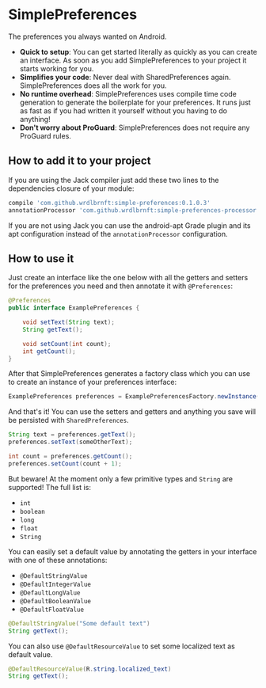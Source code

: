 # SimplePreferences

The preferences you always wanted on Android.

 - **Quick to setup**: You can get started literally as quickly as you can create an interface. As soon as you add SimplePreferences to your project it starts working for you.
 - **Simplifies your code**: Never deal with SharedPreferences again. SimplePreferences does all the work for you.
 - **No runtime overhead**: SimplePreferences uses compile time code generation to generate the boilerplate for your preferences. It runs just as fast as if you had written it yourself without you having to do anything!
 - **Don't worry about ProGuard**: SimplePreferences does not require any ProGuard rules.
 
## How to add it to your project

If you are using the Jack compiler just add these two lines to the dependencies closure of your module:

```groovy
compile 'com.github.wrdlbrnft:simple-preferences:0.1.0.3'
annotationProcessor 'com.github.wrdlbrnft:simple-preferences-processor:0.1.0.3'
```

If you are not using Jack you can use the android-apt Grade plugin and its apt configuration instead of the `annotationProcessor` configuration.

## How to use it

Just create an interface like the one below with all the getters and setters for the preferences you need and then annotate it with `@Preferences`:

```java
@Preferences
public interface ExamplePreferences {

    void setText(String text);
    String getText();

    void setCount(int count);
    int getCount();
}
```

After that SimplePreferences generates a factory class which you can use to create an instance of your preferences interface:

```java
ExamplePreferences preferences = ExamplePreferencesFactory.newInstance(context);
```

And that's it! You can use the setters and getters and anything you save will be persisted with `SharedPreferences`.

```java
String text = preferences.getText();
preferences.setText(someOtherText);

int count = preferences.getCount();
preferences.setCount(count + 1);
```

But beware! At the moment only a few primitive types and `String` are supported! The full list is:

 - `int`
 - `boolean`
 - `long`
 - `float`
 - `String`
 
You can easily set a default value by annotating the getters in your interface with one of these annotations:

 - `@DefaultStringValue`
 - `@DefaultIntegerValue`
 - `@DefaultLongValue`
 - `@DefaultBooleanValue`
 - `@DefaultFloatValue`
 
```java
@DefaultStringValue("Some default text")
String getText();
```

You can also use `@DefaultResourceValue` to set some localized text as default value.
```java
@DefaultResourceValue(R.string.localized_text)
String getText();
```

